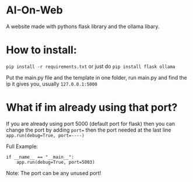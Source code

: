 # AI-On-Web
A website made with pythons flask library and the ollama libary.

# How to install:
`pip install -r requirements.txt`
or just do
`pip install flask ollama`

Put the main.py file and the template in one folder, run main.py and find the ip it gives you, usually `127.0.0.1:5000`

# What if im already using that port?
If you are already using port 5000 (default port for flask) then you can change the port by adding `port=` then the port needed at the last line `app.run(debug=True, port=----)`

Full Example:
```
if __name__ == "__main__":
    app.run(debug=True, port=5003)
```
Note: The port can be any unused port!
